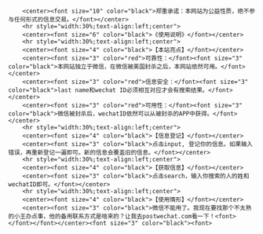 


		<center><font size="10" color="black">郑重承诺：本网站为公益性质，绝不参与任何形式的信息交易。</font></center>
		<hr style="width:30%;text-align:left;center">
		<center><font size="6" color="black">《使用说明》</font></center>
		<hr style="width:30%;text-align:left;center">
		<center><font size="4" color="black">【本站亮点】</font></center>
		<center><font size="3" color="red">可靠性：</font><font size="3" color="black">本网站独立于微信，在微信被美国封杀之后，本网站依然可用。</font></center>
		<center><font size="3" color="red">信息安全：</font><font size="3" color="black">last name和wechat ID必须相互对应才会有搜索结果。</font></center>
		<center><font size="3" color="red">可用性：</font><font size="3" color="black">微信被封杀后，wechatID依然可以从被封杀的APP中获得。</font></center>
		<hr style="width:30%;text-align:left;center">
		<center><font size="4" color="black">【信息登记】</font></center>
		<center><font size="3" color="black">点击input, 登记你的信息。如果输入错误，再重新登记一遍即可。新的信息会覆盖旧的信息。</font></center>
		<hr style="width:30%;text-align:left;center">
		<center><font size="4" color="black">【获取信息】</font></center>
		<center><font size="3" color="black">点击search，输入你搜索的人的姓和wechatID即可。</font></center>
		<hr style="width:30%;text-align:left;center">
		<center><font size="4" color="black">【使用情形】</font></center>
		<center><font size="3" color="black">微信不能用了。我现在要找那个不太熟的小王办点事，他的备用联系方式是啥来的？让我去postwechat.com看一下！<font></font></font></center><font size="3" color="black"><font>


